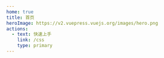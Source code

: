 ```yaml
---
home: true
title: 首页
heroImage: https://v2.vuepress.vuejs.org/images/hero.png
actions:
  - text: 快速上手
    link: /css
    type: primary
---
```

